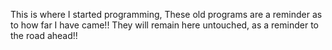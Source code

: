 This is where I started programming, These old programs are a reminder as to how far I have came!! They will remain here untouched, as a reminder to the road ahead!!